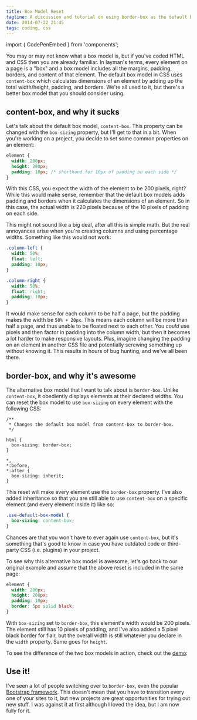 ```yaml
---
title: Box Model Reset
tagline: A discussion and tutorial on using border-box as the default box model
date: 2014-07-22 21:45
tags: coding, css
---
```


import { CodePenEmbed } from 'components';

You may or may not know what a box model is, but if you've coded HTML and CSS then you are already familiar. In layman's terms, every element on a page is a "box" and a box model includes all the margins, padding, borders, and content of that element. The default box model in CSS uses `content-box` which calculates dimensions of an element by adding up the total width/height, padding, and borders. We're all used to it, but there's a better box model that you should consider using.

## content-box, and why it sucks

Let's talk about the default box model, `content-box`. This property can be changed with the `box-sizing` property, but I'll get to that in a bit. When you're working on a project, you decide to set some common properties on an element:

```css
element {
  width: 200px;
  height: 200px;
  padding: 10px; /* shorthand for 10px of padding on each side */
}
```

With this CSS, you expect the width of the element to be 200 pixels, right? While this would make sense, remember that the default box models adds padding and borders when it calculates the dimensions of an element. So in this case, the actual width is 220 pixels because of the 10 pixels of padding on each side.

This might not sound like a big deal, after all this is simple math. But the real annoyances arise when you're creating columns and using percentage widths. Something like this would not work:

```css
.column-left {
  width: 50%;
  float: left;
  padding: 10px;
}

.column-right {
  width: 50%;
  float: right;
  padding: 10px;
}
```

It would make sense for each column to be half a page, but the padding makes the width be `50% + 20px`. This means each column will be more than half a page, and thus unable to be floated next to each other. You _could_ use pixels and then factor in padding into the column width, but then it becomes a lot harder to make responsive layouts. Plus, imagine changing the padding on an element in another CSS file and potentially screwing something up without knowing it. This results in hours of bug hunting, and we've all been there.

## border-box, and why it's awesome

The alternative box model that I want to talk about is `border-box`. Unlike `content-box`, it obediently displays elements at their declared widths. You can reset the box model to use `box-sizing` on every element with the following CSS:

```
/**
 * Changes the default box model from content-box to border-box.
 */

html {
  box-sizing: border-box;
}

*,
*:before,
*:after {
  box-sizing: inherit;
}
```

This reset will make every element use the `border-box` property. I've also added inheritance so that you are still able to use `content-box` on a specific element (and every element inside it) like so:

```css
.use-default-box-model {
  box-sizing: content-box;
}
```

Chances are that you won't have to ever again use `content-box`, but it's something that's good to know in case you have outdated code or third-party CSS (i.e. plugins) in your project.

To see why this alternative box model is awesome, let's go back to our original example and assume that the above reset is included in the same page:

```css
element {
  width: 200px;
  height: 200px;
  padding: 10px;
  border: 5px solid black;
}
```

With `box-sizing` set to `border-box`, this element's width would be 200 pixels. The element still has 10 pixels of padding, and I've also added a 5 pixel black border for flair, but the overall width is still whatever you declare in the `width` property. Same goes for `height`.

To see the difference of the two box models in action, check out the [demo](http://codepen.io/sunnysingh/pen/IpdEG):

<CodePenEmbed id="IpdEG" caption="Box Models" />

## Use it!

I've seen a lot of people switching over to `border-box`, even the popular [Bootstrap framework](https://github.com/twbs/bootstrap/blob/master/less/scaffolding.less#L6). This doesn't mean that you have to transition every one of your sites to it, but new projects are great opportunities for trying out new stuff. I was against it at first although I loved the idea, but I am now fully for it.
